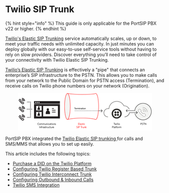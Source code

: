 # Twilio SIP Trunk

{% hint style="info" %}
This guide is only applicable for the PortSIP PBX v22 or higher.
{% endhint %}

[Twilio's Elastic SIP Trunking](https://www.twilio.com/docs/sip-trunking) service automatically scales, up or down, to meet your traffic needs with unlimited capacity. In just minutes you can deploy globally with our easy-to-use self-service tools without having to rely on slow providers. Discover everything you’ll need to take control of your connectivity with Twilio Elastic SIP Trunking.

[Twilio’s Elastic SIP Trunking](https://www.twilio.com/docs/sip-trunking) is effectively a "pipe" that connects an enterprise’s SIP infrastructure to the PSTN. This allows you to make calls from your network to the Public Domain for PSTN access (Termination), and receive calls on Twilio phone numbers on your network (Origination).



<figure><img src="../../.gitbook/assets/twilio-fig1.png" alt=""><figcaption></figcaption></figure>



PortSIP PBX integrated the [Twilio Elastic SIP trunking ](https://www.twilio.com/docs/sip-trunking)for calls and SMS/MMS that allows you to set up easily.

This article includes the following topics:

* [Purchase a DID on the Twilio Platform](purchase-a-did-on-the-twilio.md)
* [Configuring Twilio Register Based Trunk](configuring-twilio-register-based-trunk.md)
* [Configuring Twilio Interconnect Trunk](configuring-twilio-interconnect-trunk.md)
* [Configuring Outbound & Inbound Calls](configuring-outbound-and-inbound-calls.md)
* [Twilio SMS Integration](twilio-sms-integration.md)

